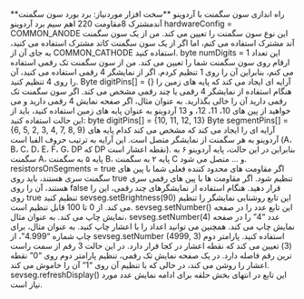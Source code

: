 **راه اندازی سون سگمنت با آردوینو
**سخت افزار موردنیاز:
برد بورد
سون سگمنت آندمشترک
8مقاومت 220 اهم
سیم
برد آردوینو
 hardwareConfig = COMMON_ANODE
 این نوع سون سگمنت را تعیین می کند. من از یک سون سگمنت آند مشترک استفاده می کنم، اما اگر از یک سون سگمنت کاتد مشترک استفاده می کنید، به جای آن از COMMON_CATHODE استفاده کنید.
	byte numDigits = 1
 این تعداد ارقام روی سون سگمنت شما را تعیین می کند. من از سون سگمنت تک رقمی استفاده می کنم، بنابراین آن را روی 1 تنظیم کردم. اگر از نمایشگر 4 رقمی استفاده می کنید، آن را روی 4 تنظیم کنید.
	Byte digitPins[] = {}
 آرایه ای ایجاد می کند که پایه های زمین را هنگام استفاده از نمایشگر 4 رقمی یا چند رقمی مشخص می کند. اگر سون سگمنت تک رقمی دارید آن را خالی بگذارید. به عنوان مثال، اگر صفحه نمایش 4 رقمی دارید و می خواهید از پین های 10، 11، 12، و 13 آردوینو به عنوان پایه های زمین استفاده کنید، باید از این حالت استفاده کنید: byte digitPins[] = {10, 11, 12, 13}
	Byte segmentPins[] = {6, 5, 2, 3, 4, 7, 8, 9} 
 آرایه ای را ایجاد می کند که مشخص می کند کدام پایه های آردوینو به هر سگمنت از نمایشگر متصل است. این آرایه به ترتیب حروف الفبا است (A، B، C، D، E، F، G، DP که DP نقطه اعشار است). بنابراین در این حالت، پایه آردوینو ۶ به سگمنت A، پایه ۵ به سگمنت B، پایه ۲ به سگمنت C و … متصل می شود.
	resistorsOnSegments = true
 اگر مقاومت های محدود کننده فعلی شما با پین های سگمنت سری هستند، باید روی true تنظیم شود. اگر مقاومت ها با پین های رقمی سری هستند، آن را روی false قرار دهید. هنگام استفاده از نمایشگرهای چند رقمی، این را روی true تنظیم کنید
	sevseg.setBrightness(90) 
 این تابع روشنایی نمایشگر را تنظیم می کند. از 0 تا 100 قابل تنظیم است.
	sevseg.setNumber() 
 این تابع عدد را در صفحه نمایش چاپ می کند. به عنوان مثال، sevseg.setNumber(4) عدد “4” را در صفحه نمایش چاپ می کند. همچنین می توانید اعداد را با اعشار چاپ کنید. به عنوان مثال، برای چاپ شماره “4.999”، از sevseg.setNumber (4999, 3) استفاده کنید. پارامتر دوم (3) تعیین می کند که نقطه اعشار در کجا قرار دارد. در این حالت 3 رقم از سمت راست ترین رقم فاصله دارد. در یک صفحه نمایش تک رقمی، تنظیم پارامتر دوم روی “0” نقطه اعشار را روشن می کند، در حالی که با تنظیم آن روی “1” آن را خاموش می کند.
	sevseg.refreshDisplay() 
 این تابع در انتهای بخش حلقه برای ادامه نمایش عدد مورد نیاز است.

